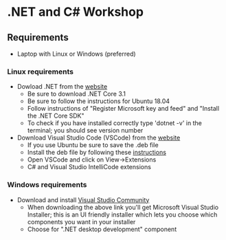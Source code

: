 # .NET and C# Workshop

## Requirements
* Laptop with Linux  or Windows (preferred)
### Linux requirements
* Dowload .NET from the [website](https://dotnet.microsoft.com/download)
  * Be sure to download .NET Core 3.1
  * Be sure to follow the instructions for Ubuntu 18.04
  * Follow instructions of "Register Microsoft key and feed" and "Install the .NET Core SDK"
  * To check if you have installed correctly type 'dotnet -v' in the terminal; you should see version number
* Download Visual Studio Code (VSCode) from the [website](https://code.visualstudio.com/)
  * If you use Ubuntu be sure to save the .deb file
  * Install the deb file by following these [instructions](https://code.visualstudio.com/docs/setup/linux#_debian-and-ubuntu-based-distributions)
  * Open VSCode and click on View->Extensions
  * C# and Visual Studio IntelliCode extensions

### Windows requirements
* Download and install [Visual Studio Community](https://visualstudio.microsoft.com/)
  * When downloading the above link you'll get Microsoft Visual Studio Installer; this is an UI friendly installer which lets you choose which components you want in your installer
  * Choose for ".NET desktop development" component
